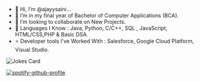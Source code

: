 - 👋 Hi, I’m @ajayysaini...
- 🌱 I’m in my final year of Bachelor of Computer Applications (BCA).
- 💞️ I’m looking to collaborate on New Projects.
- 👀 Languages I Know : Java, Python, C/C++, SQL , JavaScript, HTML/CSS,PHP &  Basic DSA.
- ⭐️ Developer tools I've Worked With : Salesforce, Google Cloud Platform, Visual Studio.
   
   
   
<!-- Markdown -->

![Jokes Card](https://readme-jokes.vercel.app/api)



[![spotify-github-profile](https://spotify-github-profile.vercel.app/api/view?uid=e98c4kaw03lebiteyiixsiftu&cover_image=true&theme=default)](https://github.com/kittinan/spotify-github-profile)

